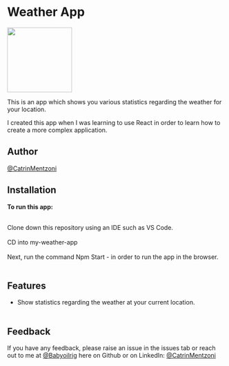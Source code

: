 Weather App
===========


<img src="https://user-images.githubusercontent.com/93347177/158181639-387ef012-55c0-48db-bde2-9bc05310df3a.PNG" width="150px"><br/>

This is an app which shows you various statistics regarding the weather for your location. 

I created this app when I was learning to use React in order to learn how to create a more complex application.


**Author**
--------------
[@CatrinMentzoni](https://github.com/Babyoilrig)
 
**Installation**
-----------------
**To run this app:**
<br/><br/>

Clone down this repository using an IDE such as VS Code.
<br/><br/>
CD into my-weather-app
<br/><br/>
Next, run the command Npm Start - in order to run the app in the browser.
<br/><br/>
 
 
 
 
**Features**
-----------------
* Show statistics regarding the weather at your current location.
<br/><br/>

 
 
 
**Feedback**
-----------------
If you have any feedback, please raise an issue in the issues tab or reach out to me at [@Babyoilrig](https://github.com/Babyoilrig) here on Github or on LinkedIn: [@CatrinMentzoni](https://www.linkedin.com/in/catrin-mentzoni/) 
 
 
 






